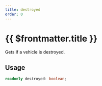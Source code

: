 ```yaml
---
title: destroyed
order: 0
---
```


# {{ $frontmatter.title }}

Gets if a vehicle is destroyed.

## Usage

```ts
readonly destroyed: boolean;
```
